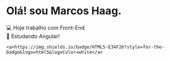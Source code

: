 <h1>Olá! sou Marcos Haag.</h1>

💻 Hoje trabalho com Front-End <br>
📘 Estudando Angular! 


 	<a>https://img.shields.io/badge/HTML5-E34F26?style=for-the-badge&logo=html5&logoColor=white</a>
